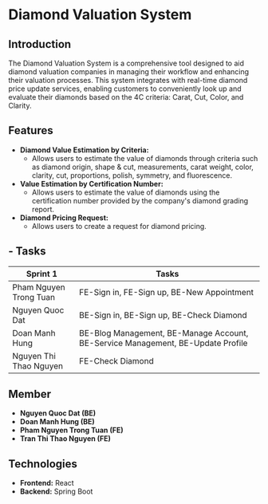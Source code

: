 # Diamond Valuation System

## Introduction
The Diamond Valuation System is a comprehensive tool designed to aid diamond valuation companies in managing their workflow and enhancing their valuation processes. This system integrates with real-time diamond price update services, enabling customers to conveniently look up and evaluate their diamonds based on the 4C criteria: Carat, Cut, Color, and Clarity.

## Features
- **Diamond Value Estimation by Criteria:**
  - Allows users to estimate the value of diamonds through criteria such as diamond origin, shape & cut, measurements, carat weight, color, clarity, cut, proportions, polish, symmetry, and fluorescence.
- **Value Estimation by Certification Number:**
  - Allows users to estimate the value of diamonds using the certification number provided by the company's diamond grading report.
- **Diamond Pricing Request:**
  - Allows users to create a request for diamond pricing.

## - Tasks
| Sprint 1 | Tasks | 
|----------|----------|
| Pham Nguyen Trong Tuan   | FE-Sign in, FE-Sign up, BE-New Appointment |
| Nguyen Quoc Dat    | BE-Sign in, BE-Sign up, BE-Check Diamond |
| Doan Manh Hung    | BE-Blog Management, BE-Manage Account, BE-Service Management, BE-Update Profile |
| Nguyen Thi Thao Nguyen    | FE-Check Diamond |


## Member
- **Nguyen Quoc Dat (BE)**
- **Doan Manh Hung (BE)**
- **Pham Nguyen Trong Tuan (FE)**
- **Tran Thi Thao Nguyen (FE)**
## Technologies
- **Frontend:** React
- **Backend:** Spring Boot

